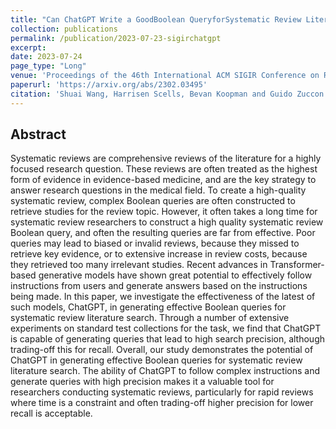 ```yaml
---
title: "Can ChatGPT Write a GoodBoolean QueryforSystematic Review Literature Search?"
collection: publications
permalink: /publication/2023-07-23-sigirchatgpt
excerpt: 
date: 2023-07-24
page_type: "Long"
venue: 'Proceedings of the 46th International ACM SIGIR Conference on Research and Development in Information Retrieval (SIGIR 2023)'
paperurl: 'https://arxiv.org/abs/2302.03495'
citation: 'Shuai Wang, Harrisen Scells, Bevan Koopman and Guido Zuccon. 2023. Can ChatGPT Write a GoodBoolean QueryforSystematic Review Literature Search? In Proceedings of the 46th International ACM SIGIR Conference on Research and Development in Information Retrieval (SIGIR 2023).'
---
```

## Abstract
Systematic reviews are comprehensive reviews of the literature for a highly focused research question. These reviews are often treated as the highest form of evidence in evidence-based medicine, and are the key strategy to answer research questions in the medical field. To create a high-quality systematic review, complex Boolean queries are often constructed to retrieve studies for the review topic. However, it often takes a long time for systematic review researchers to construct a high quality systematic review Boolean query, and often the resulting queries are far from effective. Poor queries may lead to biased or invalid reviews, because they missed to retrieve key evidence, or to extensive increase in review costs, because they retrieved too many irrelevant studies. Recent advances in Transformer-based generative models have shown great potential to effectively follow instructions from users and generate answers based on the instructions being made. In this paper, we investigate the effectiveness of the latest of such models, ChatGPT, in generating effective Boolean queries for systematic review literature search. Through a number of extensive experiments on standard test collections for the task, we find that ChatGPT is capable of generating queries that lead to high search precision, although trading-off this for recall. Overall, our study demonstrates the potential of ChatGPT in generating effective Boolean queries for systematic review literature search. The ability of ChatGPT to follow complex instructions and generate queries with high precision makes it a valuable tool for researchers conducting systematic reviews, particularly for rapid reviews where time is a constraint and often trading-off higher precision for lower recall is acceptable.